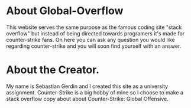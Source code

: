 About Global-Overflow
==================================== 

This website serves the same purpose as the famous coding site "stack overflow" but instead of being directed towards programers it's made for counter-strike fans. On here you can ask any question you would like regarding
counter-strike and you will soon find yourself with an answer.

About the Creator.
==================================== 
My name is Sebastian Gerdin and I created this site as a university assignment. Counter-Strike is a big hobby of mine so I choose to make a stack overflow copy about about Counter-Strike: Global Offensive.